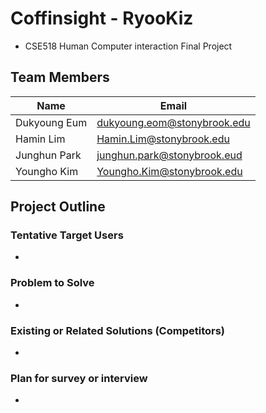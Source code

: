 # Coffinsight - RyooKiz
* CSE518 Human Computer interaction Final Project
## Team Members
Name | Email
---|---|
Dukyoung Eum  |  dukyoung.eom@stonybrook.edu
Hamin Lim     |  Hamin.Lim@stonybrook.edu
Junghun Park  |  junghun.park@stonybrook.eud
Youngho Kim   |  Youngho.Kim@stonybrook.edu

## Project Outline

### Tentative Target Users
-

### Problem to Solve
-

### Existing or Related Solutions (Competitors)
-

### Plan for survey or interview
-
